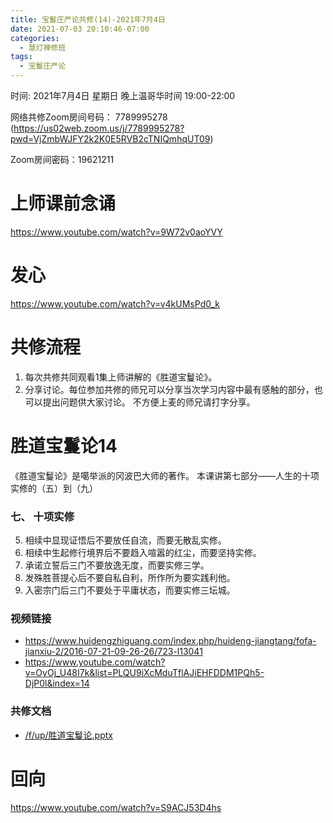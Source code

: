 ```yaml
---
title: 宝鬘庄严论共修(14)-2021年7月4日
date: 2021-07-03 20:10:46-07:00
categories:
  - 慧灯禅修班
tags:
  - 宝鬘庄严论
---
```


<!--StartFragment-->
时间: 2021年7月4日 星期日 晚上温哥华时间 19:00-22:00

网络共修Zoom房间号码： 7789995278 (<https://us02web.zoom.us/j/7789995278?pwd=VjZmbWJFY2k2K0E5RVB2cTNIQmhqUT09>)

Zoom房间密码：19621211

# 上师课前念诵

<https://www.youtube.com/watch?v=9W72v0aoYVY>

# 发心

<https://www.youtube.com/watch?v=v4kUMsPd0_k>

# 共修流程

1. 每次共修共同观看1集上师讲解的《胜道宝鬘论》。
2. 分享讨论。每位参加共修的师兄可以分享当次学习内容中最有感触的部分，也可以提出问题供大家讨论。 不方便上麦的师兄请打字分享。

# 胜道宝鬘论14

《胜道宝鬘论》是噶举派的冈波巴大师的著作。 本课讲第七部分——人生的十项实修的（五）到（九）


### 七、 十项实修

5. 相续中显现证悟后不要放任自流，而要无散乱实修。
6. 相续中生起修行境界后不要趋入喧嚣的红尘，而要坚持实修。
7. 承诺立誓后三门不要放逸无度，而要实修三学。
8. 发殊胜菩提心后不要自私自利，所作所为要实践利他。
9. 入密宗门后三门不要处于平庸状态，而要实修三坛城。


### 视频链接

* <https://www.huidengzhiguang.com/index.php/huideng-jiangtang/fofa-jianxiu-2/2016-07-21-09-26-26/723-l13041>
* <https://www.youtube.com/watch?v=OyOj_U48I7k&list=PLQU9iXcMduTflAJiEHFDDM1PQh5-DjP0l&index=14>

### 共修文档

* [/f/up/胜道宝鬘论.pptx](https://s3.ca-central-1.wasabisys.com/hddata/f.huidengchanxiu.net/hdv/f/up/%E8%83%9C%E9%81%93%E5%AE%9D%E9%AC%98%E8%AE%BA.pptx)


# 回向

<https://www.youtube.com/watch?v=S9ACJ53D4hs>

<!--EndFragment-->


